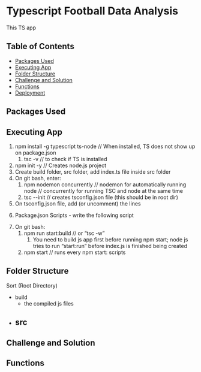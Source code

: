 # Typescript Football Data Analysis

This TS app

## Table of Contents

- [Packages Used](#packages-used)
- [Executing App](#executing-app)
- [Folder Structure](#folder-structure)
- [Challenge and Solution](#challenge-and-solution)
- [Functions](#functions)
- [Deployment](#deployment)

## Packages Used

## Executing App

1. npm install -g typescript ts-node // When installed, TS does not show up on package.json
   1. tsc -v // to check if TS is installed
2. npm init -y // Creates node.js project
3. Create build folder, src folder, add index.ts file inside src folder
4. On git bash, enter:
   1. npm nodemon concurrently // nodemon for automatically running node
      // concurrently for running TSC and node at the same time
   2. tsc --init // creates tsconfig.json file (this should be in root dir)
5. On tsconfig.json file, add (or uncomment) the lines
<!-- "rootDir": "./src",         // tells TSC this is the root (source code) dir
"outDir": "./build",        // tells TSC this is the compiled code dir -->
6. Package.json Scripts - write the following script
<!-- "scripts": {
"start:build": "tsc -w",
"start:run": "nodemon build/index.js",
"start": "concurrently npm:start:*"
}, -->
7. On git bash:
   1. npm run start:build // or “tsc -w”
      1. You need to build js app first before running npm start; node js tries to run “start:run” before index.js is finished being created
   1. npm start // runs every npm start:<pattern> scripts

## Folder Structure

Sort (Root Directory)

- build
  - the compiled js files
- ## src

## Challenge and Solution

## Functions
